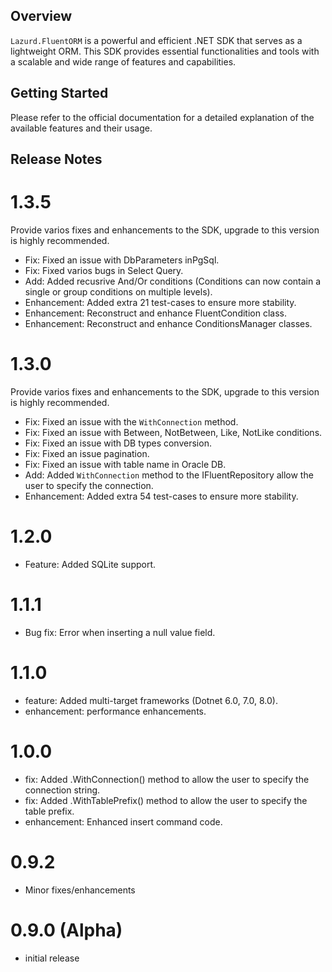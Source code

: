 ## Overview

`Lazurd.FluentORM` is a powerful and efficient .NET SDK that serves as a lightweight ORM. This SDK provides essential functionalities and tools with a scalable and wide range of features and capabilities.
   
## Getting Started 

Please refer to the official documentation for a detailed explanation of the available features and their usage.


## Release Notes 
# 1.3.5
Provide varios fixes and enhancements to the SDK, upgrade to this version is highly recommended.
- Fix: Fixed an issue with DbParameters inPgSql.
- Fix: Fixed varios bugs in Select Query.
- Add: Added recusrive And/Or conditions (Conditions can now contain a single or group conditions on multiple levels).
- Enhancement: Added extra 21 test-cases to ensure more stability.
- Enhancement: Reconstruct and enhance FluentCondition class.
- Enhancement: Reconstruct and enhance ConditionsManager classes.

# 1.3.0
Provide varios fixes and enhancements to the SDK, upgrade to this version is highly recommended.
- Fix: Fixed an issue with the `WithConnection` method.
- Fix: Fixed an issue with Between, NotBetween, Like, NotLike conditions.
- Fix: Fixed an issue with DB types conversion.
- Fix: Fixed an issue pagination.
- Fix: Fixed an issue with table name in Oracle DB.
- Add: Added `WithConnection` method to the IFluentRepository allow the user to specify the connection.
- Enhancement: Added extra 54 test-cases to ensure more stability.

# 1.2.0
- Feature: Added SQLite support.

# 1.1.1
- Bug fix: Error when inserting a null value field.

# 1.1.0
- feature: Added multi-target frameworks (Dotnet 6.0, 7.0, 8.0).
- enhancement: performance enhancements.

# 1.0.0
- fix: Added .WithConnection() method to allow the user to specify the connection string.
- fix: Added .WithTablePrefix() method to allow the user to specify the table prefix.
- enhancement: Enhanced insert command code.

# 0.9.2
- Minor fixes/enhancements

# 0.9.0 (Alpha)
- initial release
 